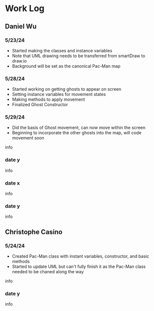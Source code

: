 # Work Log

## Daniel Wu

### 5/23/24

- Started making the classes and instance variables
- Note that UML drawing needs to be transferred from smartDraw to draw.io
- Background will be set as the canonical Pac-Man map

### 5/28/24

- Started working on getting ghosts to appear on screen
- Setting instance variables for movement states
- Making methods to apply movement
- Finalized Ghost Constructor

### 5/29/24
- Did the basis of Ghost movement, can now move within the screen
- Beginning to incorporate the other ghosts into the map, will code movement soon

info

### date y

info

### date x

info

### date y

info


## Christophe Casino

### 5/24/24

- Created Pac-Man class with instant variables, constructor, and basic methods
- Started to update UML but can't fully finish it as the Pac-Man class needed to be chaned along the way

info

### date y

info
